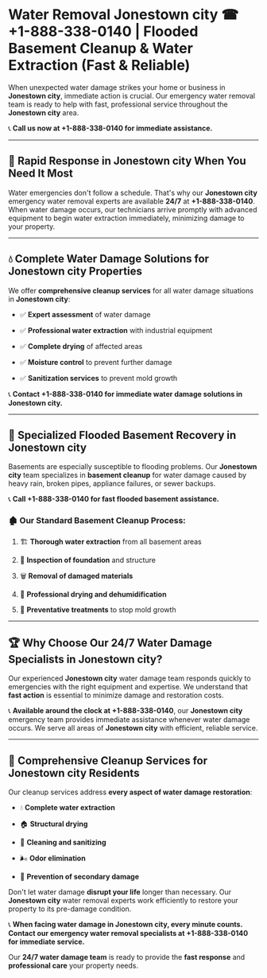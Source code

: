 # Water Removal Jonestown city ☎ +1-888-338-0140 | Flooded Basement Cleanup & Water Extraction (Fast & Reliable)

When unexpected water damage strikes your home or business in **Jonestown city**, immediate action is crucial. Our emergency water removal team is ready to help with fast, professional service throughout the **Jonestown city** area. 

📞 **Call us now at +1-888-338-0140 for immediate assistance.**
---
## 🚀 Rapid Response in Jonestown city When You Need It Most
Water emergencies don't follow a schedule. That's why our **Jonestown city** emergency water removal experts are available **24/7** at **+1-888-338-0140**. When water damage occurs, our technicians arrive promptly with advanced equipment to begin water extraction immediately, minimizing damage to your property.
---
## 💧 Complete Water Damage Solutions for Jonestown city Properties
We offer **comprehensive cleanup services** for all water damage situations in **Jonestown city**:
- ✅ **Expert assessment** of water damage  
- ✅ **Professional water extraction** with industrial equipment  
- ✅ **Complete drying** of affected areas  
- ✅ **Moisture control** to prevent further damage  
- ✅ **Sanitization services** to prevent mold growth  
📞 **Contact +1-888-338-0140 for immediate water damage solutions in Jonestown city.**
---
## 🌊 Specialized Flooded Basement Recovery in Jonestown city
Basements are especially susceptible to flooding problems. Our **Jonestown city** team specializes in **basement cleanup** for water damage caused by heavy rain, broken pipes, appliance failures, or sewer backups. 
📞 **Call +1-888-338-0140 for fast flooded basement assistance.**
### 🏚️ Our Standard Basement Cleanup Process:
1. 🏗️ **Thorough water extraction** from all basement areas  
2. 🔎 **Inspection of foundation** and structure  
3. 🗑️ **Removal of damaged materials**  
4. 💨 **Professional drying and dehumidification**  
5. 🚫 **Preventative treatments** to stop mold growth  
---
## 🏆 Why Choose Our 24/7 Water Damage Specialists in Jonestown city?
Our experienced **Jonestown city** water damage team responds quickly to emergencies with the right equipment and expertise. We understand that **fast action** is essential to minimize damage and restoration costs.
📞 **Available around the clock at +1-888-338-0140**, our **Jonestown city** emergency team provides immediate assistance whenever water damage occurs. We serve all areas of **Jonestown city** with efficient, reliable service.
---
## 🧹 Comprehensive Cleanup Services for Jonestown city Residents
Our cleanup services address **every aspect of water damage restoration**:
- 💧 **Complete water extraction**  
- 🏠 **Structural drying**  
- 🧼 **Cleaning and sanitizing**  
- 🌬️ **Odor elimination**  
- 🚫 **Prevention of secondary damage**  
Don't let water damage **disrupt your life** longer than necessary. Our **Jonestown city** water removal experts work efficiently to restore your property to its pre-damage condition.
📞 **When facing water damage in Jonestown city, every minute counts. Contact our emergency water removal specialists at +1-888-338-0140 for immediate service.**
Our **24/7 water damage team** is ready to provide the **fast response** and **professional care** your property needs.

